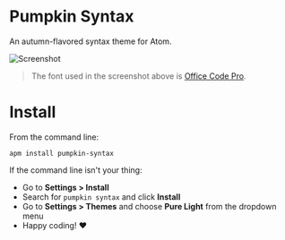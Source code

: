 # Pumpkin Syntax

An autumn-flavored syntax theme for Atom.

![Screenshot](https://raw.githubusercontent.com/pfist/pumpkin-syntax/master/assets/screenshot.png)
> The font used in the screenshot above is [Office Code Pro](https://github.com/nathco/Office-Code-Pro).

# Install

From the command line:

`apm install pumpkin-syntax`

If the command line isn't your thing:

- Go to **Settings > Install**
- Search for `pumpkin syntax` and click **Install**
- Go to **Settings > Themes** and choose **Pure Light** from the dropdown menu
- Happy coding! ♥
